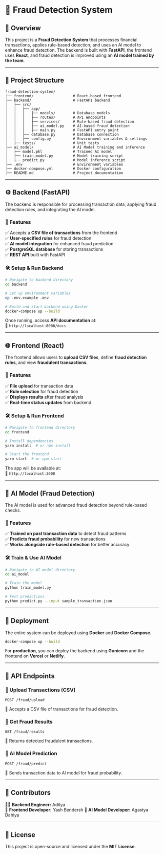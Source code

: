 # 🚀 Fraud Detection System

## 📌 Overview
This project is a **Fraud Detection System** that processes financial transactions, applies rule-based detection, and uses an AI model to enhance fraud detection. The backend is built with **FastAPI**, the frontend uses **React**, and fraud detection is improved using an **AI model trained by the team**.

---

## 📁 Project Structure
```
fraud-detection-system/
│── frontend/                  # React-based frontend
│── backend/                   # FastAPI backend
│   ├── src/
│   │   ├── app/
│   │   │   ├── models/        # Database models
│   │   │   ├── routes/        # API endpoints
│   │   │   ├── services/      # Rule-based fraud detection
│   │   │   ├── ai_model.py    # AI-based fraud detection
│   │   │   ├── main.py        # FastAPI entry point
│   │   ├── database.py        # Database connection
│   │   ├── config.py          # Environment variables & settings
│   ├── tests/                 # Unit tests
│── ai_model/                  # AI Model training and inference
│   ├── model.pkl              # Trained AI model
│   ├── train_model.py         # Model training script
│   ├── predict.py             # Model inference script
│── .env                       # Environment variables
│── docker-compose.yml         # Docker configuration
│── README.md                  # Project documentation
```

---

## ⚙️ Backend (FastAPI)
The backend is responsible for processing transaction data, applying fraud detection rules, and integrating the AI model.

### 🔹 Features
✅ Accepts a **CSV file of transactions** from the frontend  
✅ **User-specified rules** for fraud detection  
✅ **AI model integration** for enhanced fraud prediction  
✅ **PostgreSQL database** for storing transactions  
✅ **REST API** built with FastAPI  

### 🛠️ Setup & Run Backend
```sh
# Navigate to backend directory
cd backend

# Set up environment variables
cp .env.example .env

# Build and start backend using Docker
docker-compose up --build
```
Once running, access **API documentation** at:  
🔗 `http://localhost:8000/docs`

---

## 🌐 Frontend (React)
The frontend allows users to **upload CSV files**, define **fraud detection rules**, and view **fraudulent transactions**.

### 🔹 Features
✅ **File upload** for transaction data  
✅ **Rule selection** for fraud detection  
✅ **Displays results** after fraud analysis  
✅ **Real-time status updates** from backend  

### 🛠️ Setup & Run Frontend
```sh
# Navigate to frontend directory
cd frontend

# Install dependencies
yarn install  # or npm install

# Start the frontend
yarn start  # or npm start
```
The app will be available at:  
🔗 `http://localhost:3000`

---

## 🧠 AI Model (Fraud Detection)
The AI model is used for advanced fraud detection beyond rule-based checks.

### 🔹 Features
✅ **Trained on past transaction data** to detect fraud patterns  
✅ **Predicts fraud probability** for new transactions  
✅ **Works alongside rule-based detection** for better accuracy  

### 🛠️ Train & Use AI Model
```sh
# Navigate to AI model directory
cd ai_model

# Train the model
python train_model.py

# Test predictions
python predict.py --input sample_transaction.json
```

---

## 🚀 Deployment
The entire system can be deployed using **Docker** and **Docker Compose**.
```sh
docker-compose up --build
```

For **production**, you can deploy the backend using **Gunicorn** and the frontend on **Vercel** or **Netlify**.

---

## 📜 API Endpoints
### 🔹 Upload Transactions (CSV)
```http
POST /fraud/upload
```
📌 Accepts a CSV file of transactions for fraud detection.

### 🔹 Get Fraud Results
```http
GET /fraud/results
```
📌 Returns detected fraudulent transactions.

### 🔹 AI Model Prediction
```http
POST /fraud/predict
```
📌 Sends transaction data to AI model for fraud probability.

---

## 📌 Contributors
👨‍💻 **Backend Engineer:** Aditya  
🎨 **Frontend Developer:** Yash Bendersh
🧠 **AI Model Developer:** Agastya Dahiya

---

## 📄 License
This project is open-source and licensed under the **MIT License**.

